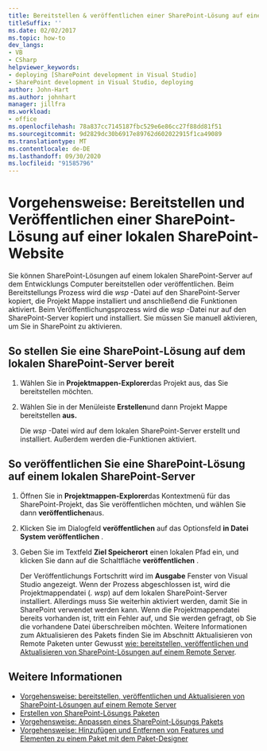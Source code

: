 ```yaml
---
title: Bereitstellen & veröffentlichen einer SharePoint-Lösung auf einer lokalen SharePoint-Website
titleSuffix: ''
ms.date: 02/02/2017
ms.topic: how-to
dev_langs:
- VB
- CSharp
helpviewer_keywords:
- deploying [SharePoint development in Visual Studio]
- SharePoint development in Visual Studio, deploying
author: John-Hart
ms.author: johnhart
manager: jillfra
ms.workload:
- office
ms.openlocfilehash: 78a837cc7145187fbc529e6e86cc27f88dd81f51
ms.sourcegitcommit: 9d2829dc30b6917e89762d602022915f1ca49089
ms.translationtype: MT
ms.contentlocale: de-DE
ms.lasthandoff: 09/30/2020
ms.locfileid: "91585796"
---
```

# <a name="how-to-deploy-and-publish-a-sharepoint-solution-to-a-local-sharepoint-site"></a>Vorgehensweise: Bereitstellen und Veröffentlichen einer SharePoint-Lösung auf einer lokalen SharePoint-Website
  Sie können SharePoint-Lösungen auf einem lokalen SharePoint-Server auf dem Entwicklungs Computer bereitstellen oder veröffentlichen. Beim Bereitstellungs Prozess wird die *wsp* -Datei auf den SharePoint-Server kopiert, die Projekt Mappe installiert und anschließend die Funktionen aktiviert. Beim Veröffentlichungsprozess wird die *wsp* -Datei nur auf den SharePoint-Server kopiert und installiert. Sie müssen Sie manuell aktivieren, um Sie in SharePoint zu aktivieren.

## <a name="to-deploy-a-sharepoint-solution-to-the-local-sharepoint-server"></a>So stellen Sie eine SharePoint-Lösung auf dem lokalen SharePoint-Server bereit

1. Wählen Sie in **Projektmappen-Explorer**das Projekt aus, das Sie bereitstellen möchten.

2. Wählen Sie in der Menüleiste **Erstellen**und dann Projekt Mappe bereitstellen **aus.**

     Die *wsp* -Datei wird auf dem lokalen SharePoint-Server erstellt und installiert. Außerdem werden die-Funktionen aktiviert.

## <a name="to-publish-a-sharepoint-solution-to-a-local-sharepoint-server"></a>So veröffentlichen Sie eine SharePoint-Lösung auf einem lokalen SharePoint-Server

1. Öffnen Sie in **Projektmappen-Explorer**das Kontextmenü für das SharePoint-Projekt, das Sie veröffentlichen möchten, und wählen Sie dann **veröffentlichen**aus.

2. Klicken Sie im Dialogfeld **veröffentlichen** auf das Optionsfeld **in Datei System veröffentlichen** .

3. Geben Sie im Textfeld **Ziel Speicherort** einen lokalen Pfad ein, und klicken Sie dann auf die Schaltfläche **veröffentlichen** .

     Der Veröffentlichungs Fortschritt wird im **Ausgabe** Fenster von Visual Studio angezeigt. Wenn der Prozess abgeschlossen ist, wird die Projektmappendatei (*. wsp*) auf dem lokalen SharePoint-Server installiert. Allerdings muss Sie weiterhin aktiviert werden, damit Sie in SharePoint verwendet werden kann. Wenn die Projektmappendatei bereits vorhanden ist, tritt ein Fehler auf, und Sie werden gefragt, ob Sie die vorhandene Datei überschreiben möchten. Weitere Informationen zum Aktualisieren des Pakets finden Sie im Abschnitt Aktualisieren von Remote Paketen unter Gewusst [wie: bereitstellen, veröffentlichen und Aktualisieren von SharePoint-Lösungen auf einem Remote Server](../sharepoint/how-to-deploy-publish-and-upgrade-sharepoint-solutions-on-a-remote-server.md).

## <a name="see-also"></a>Weitere Informationen
- [Vorgehensweise: bereitstellen, veröffentlichen und Aktualisieren von SharePoint-Lösungen auf einem Remote Server](../sharepoint/how-to-deploy-publish-and-upgrade-sharepoint-solutions-on-a-remote-server.md)
- [Erstellen von SharePoint-Lösungs Paketen](../sharepoint/creating-sharepoint-solution-packages.md)
- [Vorgehensweise: Anpassen eines SharePoint-Lösungs Pakets](../sharepoint/how-to-customize-a-sharepoint-solution-package.md)
- [Vorgehensweise: Hinzufügen und Entfernen von Features und Elementen zu einem Paket mit dem Paket-Designer](../sharepoint/how-to-add-and-remove-features-and-items-to-a-package-by-using-the-package-designer.md)
